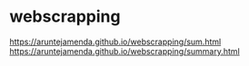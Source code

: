 # webscrapping
https://aruntejamenda.github.io/webscrapping/sum.html
<br>
https://aruntejamenda.github.io/webscrapping/summary.html
